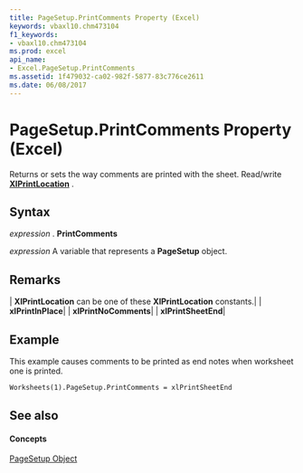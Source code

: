 ```yaml
---
title: PageSetup.PrintComments Property (Excel)
keywords: vbaxl10.chm473104
f1_keywords:
- vbaxl10.chm473104
ms.prod: excel
api_name:
- Excel.PageSetup.PrintComments
ms.assetid: 1f479032-ca02-982f-5877-83c776ce2611
ms.date: 06/08/2017
---
```



# PageSetup.PrintComments Property (Excel)

Returns or sets the way comments are printed with the sheet. Read/write  **[XlPrintLocation](xlprintlocation-enumeration-excel.md)** .


## Syntax

 _expression_ . **PrintComments**

 _expression_ A variable that represents a **PageSetup** object.


## Remarks





| **XlPrintLocation** can be one of these **XlPrintLocation** constants.|
| **xlPrintInPlace**|
| **xlPrintNoComments**|
| **xlPrintSheetEnd**|

## Example

This example causes comments to be printed as end notes when worksheet one is printed.


```vb
Worksheets(1).PageSetup.PrintComments = xlPrintSheetEnd
```


## See also


#### Concepts


[PageSetup Object](pagesetup-object-excel.md)

